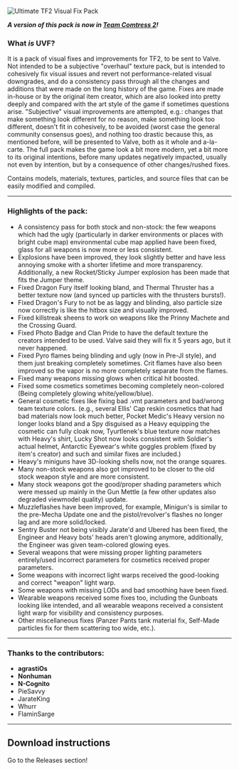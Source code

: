 ![Ultimate TF2 Visual Fix Pack](https://repository-images.githubusercontent.com/137119799/07c36100-c67c-11e9-8e64-0a7d96c86704)

***A version of this pack is now in [Team Comtress 2](https://github.com/mastercomfig/team-comtress-2)!***

### What *is* UVF?

It is a pack of visual fixes and improvements for TF2, to be sent to Valve. Not intended to be a subjective "overhaul" texture pack, but is intended to cohesively fix visual issues and revert not performance-related visual downgrades, and do a consistency pass through all the changes and additions that were made on the long history of the game. Fixes are made in-house or by the original item creator, which are also looked into pretty deeply and compared with the art style of the game if sometimes questions arise. "Subjective" visual improvements are attempted, e.g.: changes that make something look different for no reason, make something look too different, doesn't fit in cohesively, to be avoided (worst case the general community consensus goes), and nothing too drastic because this, as mentioned before, will be presented to Valve, both as it whole and a-la-carte. The full pack makes the game look a bit more modern, yet a bit more to its original intentions, before many updates negatively impacted, usually not even by intention, but by a consequence of other changes/rushed fixes.

Contains models, materials, textures, particles, and source files that can be easily modified and compiled.

---

### Highlights of the pack:

* A consistency pass for both stock and non-stock: the few weapons which had the ugly (particularly in darker environments or places with bright cube map) environmental cube map applied have been fixed, glass for all weapons is now more or less consistent.
* Explosions have been improved, they look slightly better and have less annoying smoke with a shorter lifetime and more transparency. Additionally, a new Rocket/Sticky Jumper explosion has been made that fits the Jumper theme.
* Fixed Dragon Fury itself looking bland, and Thermal Thruster has a better texture now (and synced up particles with the thrusters bursts!).
* Fixed Dragon's Fury to not be as laggy and blinding, also particle size now correctly is like the hitbox size and visually improved.
* Fixed killstreak sheens to work on weapons like the Prinny Machete and the Crossing Guard.
* Fixed Photo Badge and Clan Pride to have the default texture the creators intended to be used. Valve said they will fix it 5 years ago, but it never happened.
* Fixed Pyro flames being blinding and ugly (now in Pre-JI style), and them just breaking completely sometimes. Crit flames have also been improved so the vapor is no more completely separate from the flames.
* Fixed many weapons missing glows when critical hit boosted.
* Fixed some cosmetics sometimes becoming completely neon-colored (Being completely glowing white/yellow/blue).
* General cosmetic fixes like fixing bad .vmt parameters and bad/wrong team texture colors. (e.g., several Ellis' Cap reskin cosmetics that had bad materials now look much better, Pocket Medic's Heavy version no longer looks bland and a Spy disguised as a Heavy equipping the cosmetic can fully cloak now, Tyurtlenek's blue texture now matches with Heavy's shirt, Lucky Shot now looks consistent with Soldier's actual helmet, Antarctic Eyewear's white goggles problem (fixed by item's creator) and such and similar fixes are included.)
* Heavy's miniguns have 3D-looking shells now, not the orange squares.
* Many non-stock weapons also got improved to be closer to the old stock weapon style and are more consistent.
* Many stock weapons got the good/proper shading parameters which were messed up mainly in the Gun Mettle (a few other updates also degraded viewmodel quality) update.
* Muzzleflashes have been improved, for example, Minigun's is similar to the pre-Mecha Update one and the pistol/revolver's flashes no longer lag and are more solid/locked.
* Sentry Buster not being visibly Jarate'd and Ubered has been fixed, the Engineer and Heavy bots' heads aren't glowing anymore, additionally, the Engineer was given team-colored glowing eyes.
* Several weapons that were missing proper lighting parameters entirely/used incorrect parameters for cosmetics received proper parameters.
* Some weapons with incorrect light warps received the good-looking and correct "weapon" light warp.
* Some weapons with missing LODs and bad smoothing have been fixed.
* Wearable weapons received some fixes too, including the Gunboats looking like intended, and all wearable weapons received a consistent light warp for visibility and consistency purposes.
* Other miscellaneous fixes (Panzer Pants tank material fix, Self-Made particles fix for them scattering too wide, etc.).

---

### Thanks to the contributors:

* **agrastiOs**
* **Nonhuman**
* **N-Cognito**
* PieSavvy
* JarateKing
* Whurr
* FlaminSarge

---

## Download instructions
Go to the Releases section!

